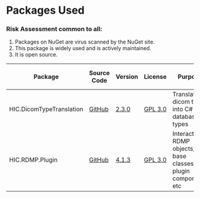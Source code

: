 

# Packages Used

### Risk Assessment common to all:
1. Packages on NuGet are virus scanned by the NuGet site.
2. This package is widely used and is actively maintained.
3. It is open source.

| Package | Source Code | Version | License | Purpose | Additional Risk Assessment |
| ------- | ------------| --------| ------- | ------- | -------------------------- |
| HIC.DicomTypeTranslation | [GitHub](https://github.com/HicServices/DicomTypeTranslation) | [2.3.0](https://www.nuget.org/packages/HIC.DicomTypeTranslation/2.3.0) | [GPL 3.0](https://www.gnu.org/licenses/gpl-3.0.html) | Translate dicom types into C# / database types | |
| HIC.RDMP.Plugin | [GitHub](https://github.com/HicServices/RDMP) | [4.1.3](https://www.nuget.org/packages/HIC.RDMP.Plugin/4.1.3) | [GPL 3.0](https://www.gnu.org/licenses/gpl-3.0.html) | Interact with RDMP objects, base classes for plugin components etc | |
